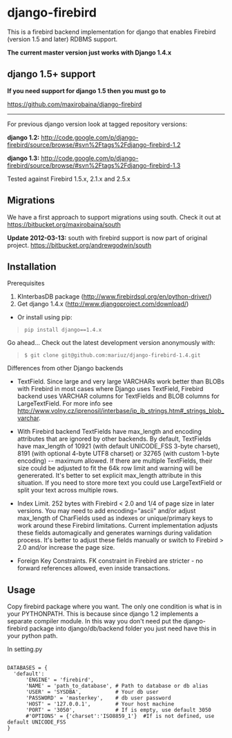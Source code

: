 # django-firebird #

This is a firebird backend implementation for django that enables Firebird (version 1.5 and later) RDBMS support.

**The current master version just works with Django 1.4.x**


## django 1.5+ support ##

**If you need support for django 1.5 then you must go to**

https://github.com/maxirobaina/django-firebird

---




For previous django version look at tagged repository versions:

**django 1.2:**
http://code.google.com/p/django-firebird/source/browse/#svn%2Ftags%2Fdjango-firebird-1.2

**django 1.3:**
http://code.google.com/p/django-firebird/source/browse/#svn%2Ftags%2Fdjango-firebird-1.3


Tested against Firebird 1.5.x, 2.1.x and 2.5.x

## Migrations ##
We have a first approach to support migrations using south. Check it out at https://bitbucket.org/maxirobaina/south

**Update 2012-03-13:** south with firebird support is now part of original project.
https://bitbucket.org/andrewgodwin/south



## Installation ##

Prerequisites
  1. KInterbasDB package (http://www.firebirdsql.org/en/python-driver/)
  1. Get django 1.4.x (http://www.djangoproject.com/download/)

  * Or install using pip:

> ` pip install django==1.4.x `

Go ahead...
Check out the latest development version anonymously with:
> `$ git clone git@github.com:mariuz/django-firebird-1.4.git`

Differences from other Django backends

  * TextField. Since large and very large VARCHARs work better than BLOBs with Firebird in most cases where Django uses TextField, Firebird backend uses VARCHAR columns for TextFields and BLOB columns for LargeTextField. For more info see http://www.volny.cz/iprenosil/interbase/ip_ib_strings.htm#_strings_blob_varchar.

  * With Firebird backend TextFields have max\_length and encoding attributes that are ignored by other backends.
 By default, TextFields have max\_length of 10921 (with default UNICODE\_FSS 3-byte charset), 8191 (with optional 4-byte UTF8 charset) or 32765 (with custom 1-byte encoding) -- maximum allowed. If there are multiple TextFields, their size could be adjusted to fit the 64k row limit and warning will be genererated. It's better to set explicit max\_length attribute in this situation.
 If you need to store more text you could use LargeTextField or split your text across multiple rows.

  * Index Limit. 252 bytes with Firebird < 2.0 and 1/4 of page size in later versions. You may need to add encoding="ascii" and/or adjust max\_length of CharFields used as indexes or unique/primary keys to work around these Firebird limitations. Current implementation adjusts these fields automagically and generates warnings during validation process. It's better to adjust these fields manually or switch to Firebird > 2.0 and/or increase the page size.

  * Foreign Key Constraints. FK constraint in Firebird are stricter - no forward references allowed, even inside transactions.


## Usage ##

Copy firebird package where you want. The only one condition is what is in your PYTHONPATH.
This is because since django 1.2 implements a separate compiler module. In this way you don't need put the django-firebird package into django/db/backend folder you just need have this in your python path.


In setting.py

```

DATABASES = {
  'default':  
      'ENGINE' = 'firebird',
      'NAME' = 'path_to_database', # Path to database or db alias
      'USER' = 'SYSDBA',           # Your db user
      'PASSWORD' = 'masterkey',    # db user password
      'HOST' = '127.0.0.1',        # Your host machine
      'PORT' = '3050',             # If is empty, use default 3050
      #'OPTIONS' = {'charset':'ISO8859_1'}  #If is not defined, use default UNICODE_FSS
}

```
